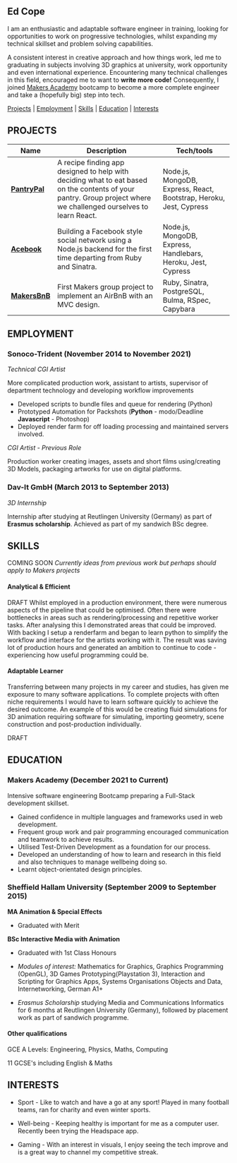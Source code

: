 ## Ed Cope

I am an enthusiastic and adaptable software engineer in training, looking for opportunities to work on progressive technologies, whilst expanding my technical skillset and problem solving capabilities.

A consistent interest in creative approach and how things work, led me to graduating in subjects involving 3D graphics at university, work opportunity and even international experience.
Encountering many technical challenges in this field, encouraged me to want to **write more code!** Consequently, I joined [Makers Academy](https://www.makers.tech/hire/) bootcamp to become a more complete engineer and take a (hopefully big) step into tech.

<!-- A sentence about who and what you are. Then a sentence about what you've achieved. And then a sentence about what excites you about tech. -->

[Projects](#projects) | [Employment](#skills) | [Skills](#skills) | [Education](#education) | [Interests](#interests)

## PROJECTS

| Name                         | Description       | Tech/tools        |
| ---------------------------- | ----------------- | ----------------- |
| [**PantryPal**](https://github.com/EdCope/pantrypal) | A recipe finding app designed to help with deciding what to eat based on the contents of your pantry. Group project where we challenged ourselves to learn React. | Node.js, MongoDB, Express, React, Bootstrap, Heroku, Jest, Cypress |
| [**Acebook**](https://github.com/nelsonclaire/acebook-jest-in-time) | Building a Facebook style social network using a Node.js backend for the first time departing from Ruby and Sinatra. | Node.js, MongoDB, Express, Handlebars, Heroku, Jest, Cypress |
| [**MakersBnB**](https://github.com/EdCope/makersbnb) | First Makers group project to implement an AirBnB with an MVC design. | Ruby, Sinatra, PostgreSQL, Bulma, RSpec, Capybara |

## EMPLOYMENT

### **Sonoco-Trident** (November 2014 to November 2021)  
_Technical CGI Artist_

More complicated production work, assistant to artists, supervisor of department technology and developing workflow improvements

-	Developed scripts to bundle files and queue for rendering (Python)
- Prototyped Automation for Packshots (**Python** - modo/Deadline **Javascript** - Photoshop)
- Deployed render farm for off loading processing and maintained servers involved.

_CGI Artist - Previous Role_

Production worker creating images, assets and short films using/creating 3D Models, packaging artworks for use on digital platforms.
<!-- - Any experience, including roles and responsibilities and results achived in bullet point format. -->

### **Dav-It GmbH** (March 2013 to September 2013)
_3D Internship_

Internship after studying at Reutlingen University (Germany) as part of **Erasmus scholarship**. Achieved as part of my sandwich BSc degree.

<!-- - Any experience relevent to software development -->

## SKILLS
COMING SOON
_Currently ideas from previous work but perhaps should apply to Makers projects_

<!-- Consider skills relevent to software development. Then consider your best skills. Pick 2-4 skills and write a short descriptive paragraph for each one. You should demonstrate how capable you are at this skill with examples.
(Using a STAR example Paragraph) Consider the questions below.

-STAR
-What was the situation/task? (ST)

-How was the skill used?

-What did you do? (action)

-What was the result? -->


#### Analytical & Efficient
DRAFT
Whilst employed in a production environment, there were numerous aspects of the pipeline that could be optimised. Often there were bottlenecks in areas such as rendering/processing and repetitive worker tasks.
After analysing this I demonstrated areas that could be improved. With backing I setup a renderfarm and began to learn python to simplify the workflow and interface for the artists working with it.
The result was saving lot of production hours and generated an ambition to continue to code - experiencing how useful programming could be.

<!-- - Experience
- Achievements
- Evidence (STAR) -->

#### Adaptable Learner
Transferring between many projects in my career and studies, has given me exposure to many software applications. 
To complete projects with often niche requirements I would have to
learn software quickly to achieve the desired outcome.
An example of this would be creating fluid simulations for 3D animation requiring software for simulating, importing geometry, scene construction and post-production individually.

DRAFT

<!-- Descriptive paragraph of how capable you are at this skill and, if relevant, how it has developed (again use STAR for this)

- I achieved A during my work at B (job, or otherwise)
- I contributed to the growth of X while doing Y (job, or otherwise)
- I built this, made this, broke this, fixed this, etc.
- A link to some on-line evidence (blogs, videos, articles, etc.) -->

## EDUCATION

### Makers Academy (December 2021 to Current)
Intensive software engineering Bootcamp preparing a Full-Stack development skillset.

-	Gained confidence in multiple languages and frameworks used in web development.
-	Frequent group work and pair programming encouraged communication and teamwork to achieve results. 
-	Utilised Test-Driven Development as a foundation for our process.
-	Developed an understanding of how to learn and research in this field and also techniques to manage wellbeing doing so.
-	Learnt object-orientated design principles.

<!-- - Use short descriptions of what you did and a skill you used. (Similar to format from the 'Work Experience' section above)
- e.g Frequently used paring in order to problemsolve effeciently, requiring teamwork and communication.
- you might also mention aspects some other skills/knowledge listed below: 
- OOP, TDD, MVC, DDD
- Agile/XP
- Ruby, Rails, JavaScript
- RSpec, Jasmine -->

### Sheffield Hallam University (September 2009 to September 2015)

**MA Animation & Special Effects**

- Graduated with Merit

**BSc Interactive Media with Animation**

- Graduated with 1st Class Honours

- _Modules of interest:_ Mathematics for Graphics, Graphics Programming (OpenGL), 3D Games Prototyping(Playstation 3), Interaction and Scripting for Graphics Apps, Systems Organisations Objects and Data, Internetworking, German A1+

- _Erasmus Scholarship_ studying Media and Communications Informatics for 6 months at Reutlingen University (Germany), followed by placement work as part of sandwich programme.

<!-- - Subject, any specialisms
- Grade
- Other cool stuff -->

#### Other qualifications

GCE A Levels: Engineering, Physics, Maths, Computing

11 GCSE's including English & Maths

<!--  - That in some arguable way make you a better software developer or well-rounded person -->

## INTERESTS

- Sport - Like to watch and have a go at any sport! Played in many football teams, ran for charity and even winter sports.

- Well-being - Keeping healthy is important for me as a computer user. Recently been trying the Headspace app.

- Gaming - With an interest in visuals, I enjoy seeing the tech improve and is a great way to channel my competitive streak.

<!-- Any cool stuff that makes you a super part of a software development team -->
